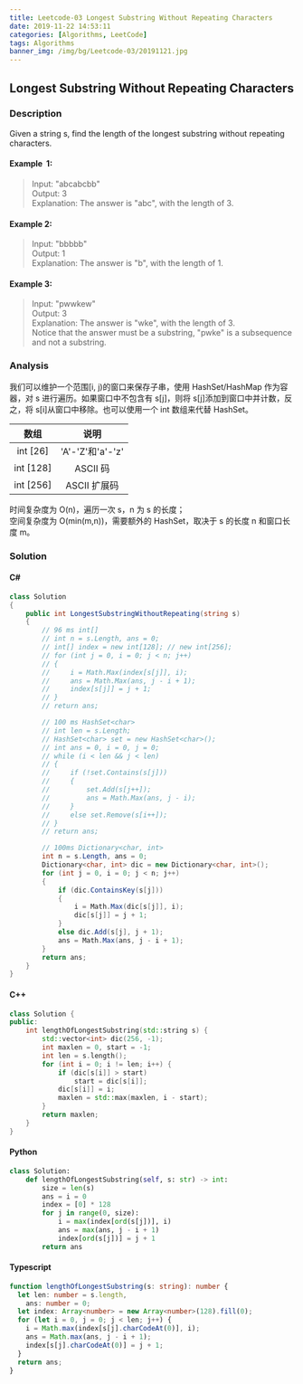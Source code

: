 ```yaml
---
title: Leetcode-03 Longest Substring Without Repeating Characters
date: 2019-11-22 14:53:11
categories: [Algorithms, LeetCode]
tags: Algorithms
banner_img: /img/bg/Leetcode-03/20191121.jpg
---
```


## Longest Substring Without Repeating Characters

### Description

Given a string s, find the length of the longest substring without repeating characters.

#### Example  1:

> Input: "abcabcbb"  
> Output: 3  
> Explanation: The answer is "abc", with the length of 3.

#### Example 2:

> Input: "bbbbb"  
> Output: 1  
> Explanation: The answer is "b", with the length of 1.

#### Example 3:

> Input: "pwwkew"  
> Output: 3  
> Explanation: The answer is "wke", with the length of 3.  
> Notice that the answer must be a substring, "pwke" is a subsequence and not a substring.

### Analysis

我们可以维护一个范围[i, j)的窗口来保存子串，使用 HashSet/HashMap 作为容器，对 s 进行遍历。如果窗口中不包含有 s[j]，则将 s[j]添加到窗口中并计数，反之，将 s[i]从窗口中移除。也可以使用一个 int 数组来代替 HashSet。

|   数组    |       说明       |
| :-------: | :--------------: |
| int [26]  | 'A'-'Z'和'a'-'z' |
| int [128] |     ASCII 码     |
| int [256] |   ASCII 扩展码   |

时间复杂度为 O(n)，遍历一次 s，n 为 s 的长度；  
空间复杂度为 O(min(m,n))，需要额外的 HashSet，取决于 s 的长度 n 和窗口长度 m。

### Solution

#### C#
```csharp
class Solution
{
    public int LongestSubstringWithoutRepeating(string s)
    {
        // 96 ms int[]
        // int n = s.Length, ans = 0;
        // int[] index = new int[128]; // new int[256];
        // for (int j = 0, i = 0; j < n; j++)
        // {
        //     i = Math.Max(index[s[j]], i);
        //     ans = Math.Max(ans, j - i + 1);
        //     index[s[j]] = j + 1;
        // }
        // return ans;

        // 100 ms HashSet<char>
        // int len = s.Length;
        // HashSet<char> set = new HashSet<char>();
        // int ans = 0, i = 0, j = 0;
        // while (i < len && j < len)
        // {
        //     if (!set.Contains(s[j]))
        //     {
        //         set.Add(s[j++]);
        //         ans = Math.Max(ans, j - i);
        //     }
        //     else set.Remove(s[i++]);
        // }
        // return ans;

        // 100ms Dictionary<char, int>
        int n = s.Length, ans = 0;
        Dictionary<char, int> dic = new Dictionary<char, int>();
        for (int j = 0, i = 0; j < n; j++)
        {
            if (dic.ContainsKey(s[j]))
            {
                i = Math.Max(dic[s[j]], i);
                dic[s[j]] = j + 1;
            }
            else dic.Add(s[j], j + 1);
            ans = Math.Max(ans, j - i + 1);
        }
        return ans;
    }
}
```

#### C++

```cpp
class Solution {
public:
    int lengthOfLongestSubstring(std::string s) {
        std::vector<int> dic(256, -1);
        int maxlen = 0, start = -1;
        int len = s.length();
        for (int i = 0; i != len; i++) {
            if (dic[s[i]] > start)
                start = dic[s[i]];
            dic[s[i]] = i;
            maxlen = std::max(maxlen, i - start);
        }
        return maxlen;
    }
}
```

#### Python

```python
class Solution:
    def lengthOfLongestSubstring(self, s: str) -> int:
        size = len(s)
        ans = i = 0
        index = [0] * 128
        for j in range(0, size):
            i = max(index[ord(s[j])], i)
            ans = max(ans, j - i + 1)
            index[ord(s[j])] = j + 1
        return ans
```

#### Typescript

```typescript
function lengthOfLongestSubstring(s: string): number {
  let len: number = s.length,
    ans: number = 0;
  let index: Array<number> = new Array<number>(128).fill(0);
  for (let i = 0, j = 0; j < len; j++) {
    i = Math.max(index[s[j].charCodeAt(0)], i);
    ans = Math.max(ans, j - i + 1);
    index[s[j].charCodeAt(0)] = j + 1;
  }
  return ans;
}
```
